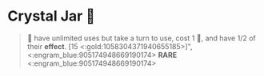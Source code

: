 # **Crystal Jar** 🫙 
> 🧪 have unlimited uses but take a turn to use, cost 1 🔷, and have 1/2 of their __effect__. [15 <:gold:1058304371940655185>]",
<:engram_blue:905174948669190174> __RARE__ <:engram_blue:905174948669190174>
